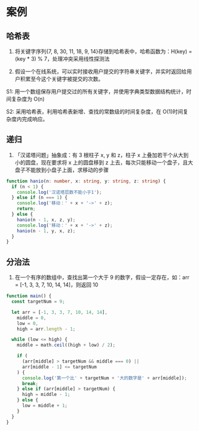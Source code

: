 # 案例

## 哈希表

1. 将关键字序列{7, 8, 30, 11, 18, 9, 14}存储到哈希表中，哈希函数为：H(key) = (key \* 3) % 7，处理冲突采用线性探测法

2. 假设一个在线系统，可以实时接收用户提交的字符串关键字，并实时返回给用户积累至今这个关键字被提交的次数。

S1: 用一个数组保存用户提交过的所有关键字，并使用字典类型数据结构统计，时间复杂度为 O(n)

S2: 采用哈希表，利用哈希表新增、查找的常数级的时间复杂度，在 O(1)时间复杂度内完成响应。

## 递归

1. 「汉诺塔问题」抽象成：有 3 根柱子 x, y 和 z，柱子 x 上叠加若干个从大到小的圆盘，现在要求将 x 上的圆盘移到 z 上去，每次只能移动一个盘子，且大盘子不能放到小盘子上面，求移动的步骤

```ts
function hanio(n: number, x: string, y: string, z: string) {
  if (n < 1) {
    console.log('汉诺塔层数不能小于1');
  } else if (n === 1) {
    console.log('移动：' + x + '->' + z);
    return;
  } else {
    hanio(n - 1, x, z, y);
    console.log('移动：' + x + '->' + z);
    hanio(n - 1, y, x, z);
  }
}
```

## 分治法

1. 在一个有序的数组中，查找出第一个大于 9 的数字，假设一定存在，如：arr = [-1, 3, 3, 7, 10, 14, 14]，则返回 10

```ts
function main() {
  const targetNum = 9;

  let arr = [-1, 3, 3, 7, 10, 14, 14],
    middle = 0,
    low = 0,
    high = arr.length - 1;

  while (low <= high) {
    middle = math.ceil((high + low) / 2);

    if (
      (arr[middle] > targetNum && middle === 0) ||
      arr[middle - 1] <= targetNum
    ) {
      console.log('第一个比' + targetNum + '大的数字是' + arr[middle]);
      break;
    } else if (arr[middle] > targetNum) {
      high = middle - 1;
    } else {
      low = middle + 1;
    }
  }
}
```
